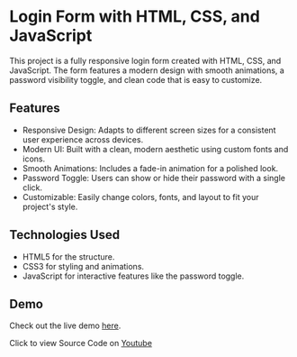 # Login Form with HTML, CSS, and JavaScript

This project is a fully responsive login form created with HTML, CSS, and JavaScript. The form features a modern design with smooth animations, a password visibility toggle, and clean code that is easy to customize.

## Features
* Responsive Design: Adapts to different screen sizes for a consistent user experience across devices.
* Modern UI: Built with a clean, modern aesthetic using custom fonts and icons.
* Smooth Animations: Includes a fade-in animation for a polished look.
* Password Toggle: Users can show or hide their password with a single click.
* Customizable: Easily change colors, fonts, and layout to fit your project's style.

## Technologies Used
* HTML5 for the structure.
* CSS3 for styling and animations.
* JavaScript for interactive features like the password toggle.

## Demo

Check out the live demo [here](https://salow-studios.github.io/Project-6-Login-Page/).

Click to view Source Code on [Youtube](https://youtu.be/7UW4xJDZ3HA)
